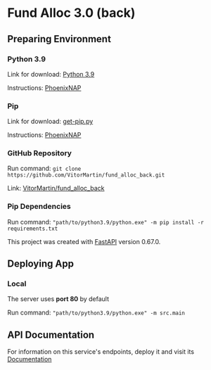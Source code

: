 # Fund Alloc 3.0 (back)

## Preparing Environment

### **Python 3.9**

Link for download: [Python 3.9](https://www.python.org/downloads/release/python-399/)

Instructions: [PhoenixNAP](https://phoenixnap.com/kb/how-to-install-python-3-windows)

### **Pip**

Link for download: [get-pip.py](https://bootstrap.pypa.io/get-pip.py)

Instructions: [PhoenixNAP](https://phoenixnap.com/kb/install-pip-windows)

### **GitHub Repository**

Run command: `git clone https://github.com/VitorMartin/fund_alloc_back.git`

Link: [VitorMartin/fund_alloc_back](https://github.com/VitorMartin/fund_alloc_back)

### **Pip Dependencies**

Run command: `"path/to/python3.9/python.exe" -m pip install -r requirements.txt`

This project was created with [FastAPI](https://fastapi.tiangolo.com/) version 0.67.0.

## Deploying App

### **Local**

The server uses **port 80** by default

Run command: `"path/to/python3.9/python.exe" -m src.main`

## API Documentation

For information on this service's endpoints, deploy it and visit its [Documentation](http://127.0.0.1:80/docs)
